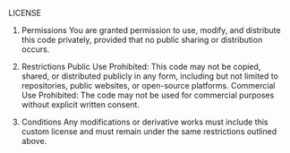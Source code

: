 LICENSE
1. Permissions
You are granted permission to use, modify, and distribute this code privately, provided that no public sharing or distribution occurs.

2. Restrictions
Public Use Prohibited: This code may not be copied, shared, or distributed publicly in any form, including but not limited to repositories, public websites, or open-source platforms.
Commercial Use Prohibited: The code may not be used for commercial purposes without explicit written consent.

3. Conditions
Any modifications or derivative works must include this custom license and must remain under the same restrictions outlined above.
